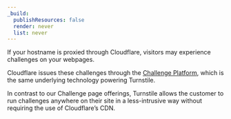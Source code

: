 ```yaml
---
_build:
  publishResources: false
  render: never
  list: never
---
```


If your hostname is proxied through Cloudflare, visitors may experience challenges on your webpages. 

Cloudflare issues these challenges through the [Challenge Platform](/waf/reference/cloudflare-challenges/), which is the same underlying technology powering Turnstile.

In contrast to our Challenge page offerings, Turnstile allows the customer to run challenges anywhere on their site in a less-intrusive way without requiring the use of Cloudflare’s CDN.